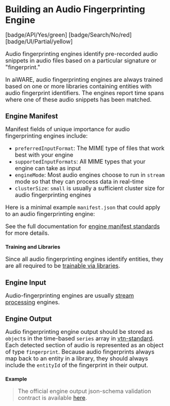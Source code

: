 # Building an Audio Fingerprinting Engine

[badge/API/Yes/green]
[badge/Search/No/red]
[badge/UI/Partial/yellow]

Audio fingerprinting engines identify pre-recorded audio snippets in audio files based on a particular signature or "fingerprint."

In aiWARE, audio fingerprinting engines are always trained based on one or more libraries containing entities with audio fingerprint identifiers.
The engines report time spans where one of these audio snippets has been matched.

<!--TODO: Add these sections back in when we have good content for them
## Use Cases

Document use cases

## Engine Profile Creation Checklist

What goes here?  A full tutorial for creating the engine?  If so, let's :include a lot of that content

- [ ] Item 1
- [ ] Item 2

Note that library required should be checked (cuz all audio fingerprint engines are trainable)

## Engine Build Checklist

What goes here?  A full tutorial for creating the build?  If so, let's :include a lot of that content

- [ ] Item 1
- [ ] Item 2

Note that audio fingerprinting engines are typically network isolated due to requiring libraries and engine models.
-->

## Engine Manifest

Manifest fields of unique importance for audio fingerprinting engines include:

- `preferredInputFormat`: The MIME type of files that work best with your engine
- `supportedInputFormats`: All MIME types that your engine can take as input
- `engineMode`: Most audio engines choose to run in `stream` mode so that they can process data in real-time
- `clusterSize`: `small` is usually a sufficient cluster size for audio fingerprinting engines

Here is a minimal example `manifest.json` that could apply to an audio fingerprinting engine:

[](manifest.example.json ':include :type=code json')

See the full documentation for [engine manifest standards](/developer/engines/standards/engine-manifest/) for more details.

### Training and Libraries

Since all audio fingerprinting engines identify entities, they are all required to be [trainable via libraries](/developer/libraries/engines).

## Engine Input

Audio-fingerprinting engines are usually [stream processing](/developer/engines/processing-modes/stream-processing/) engines.

[](../../_snippets/audio-engine-mime-type.md ':include')

## Engine Output

Audio fingerprinting engine output should be stored as `object`s in the time-based `series` array in [vtn-standard](/developer/engines/standards/engine-output/).
Each detected section of audio is represented as an object of type `fingerprint`.
Because audio fingerprints always map back to an entity in a library, they should always include the `entityId` of the fingerprint in their output.

### Example

[](vtn-standard.example.json ':include :type=code json')

> The official engine output json-schema validation contract is available
[here](/schemas/vtn-standard/audio-fingerprint.json ':ignore').

<!--TODO: Include info on logging, etc.?  This would be global to all.-->

<style>
     p, ul, ol, li { font-size: 18px !important;}
</style>